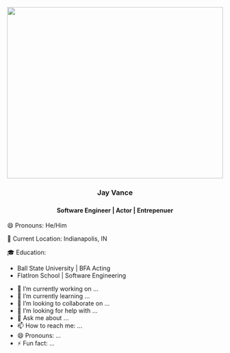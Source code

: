 <img src='https://res.cloudinary.com/deugfjrwa/image/upload/v1715954075/GitHub_ReadME/GitHub_Branding_ixmyr1.jpg' width='100%' height='400vh'  /> 

<div>
  <h3 align='center'>Jay Vance<h3>
  <h4 align='center'>Software Engineer | Actor | Entrepenuer </h4>
</div>

<p align='left'>
😄 Pronouns: He/Him

📍 Current Location: Indianapolis, IN

🎓 Education:
  <ul>
    <li>Ball State University | BFA Acting</li>
    <li>FlatIron School | Software Engineering</li>
  </ul>
</p>




- 🔭 I’m currently working on ...
- 🌱 I’m currently learning ...
- 👯 I’m looking to collaborate on ...
- 🤔 I’m looking for help with ...
- 💬 Ask me about ...
- 📫 How to reach me: ...
- 😄 Pronouns: ...
- ⚡ Fun fact: ...
